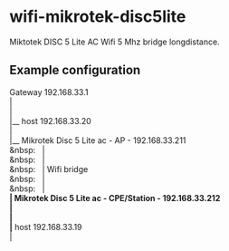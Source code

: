# wifi-mikrotek-disc5lite
Miktotek DISC 5 Lite AC Wifi 5 Mhz bridge longdistance.


## Example configuration

Gateway 192.168.33.1  
 |  
 |  
 |__ host 192.168.33.20  
 |  
 |__ Mikrotek Disc 5 Lite ac - AP - 192.168.33.211  
&nbsp:&nbsp;&nbsp; |  
&nbsp:&nbsp;&nbsp; |  
&nbsp:&nbsp;&nbsp; | Wifi bridge  
&nbsp:&nbsp;&nbsp; |  
&nbsp:&nbsp;&nbsp; |   
 __| Mikrotek Disc 5 Lite ac - CPE/Station - 192.168.33.212  
 |  
 |  
 |__ host 192.168.33.19  
 |  


